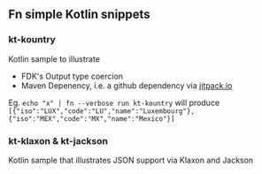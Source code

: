 ## Fn simple Kotlin snippets 

### kt-kountry

Kotlin sample to illustrate 
- FDK's Output type coercion
- Maven Depenency, i.e. a github dependency via [jitpack.io](jitpack.io)

Eg. `echo "x" | fn --verbose run kt-kountry` will produce `[{"iso":"LUX","code":"LU","name":"Luxembourg"},{"iso":"MEX","code":"MX","name":"Mexico"}]`

### kt-klaxon & kt-jackson

Kotlin sample that illustrates JSON support via Klaxon and Jackson

